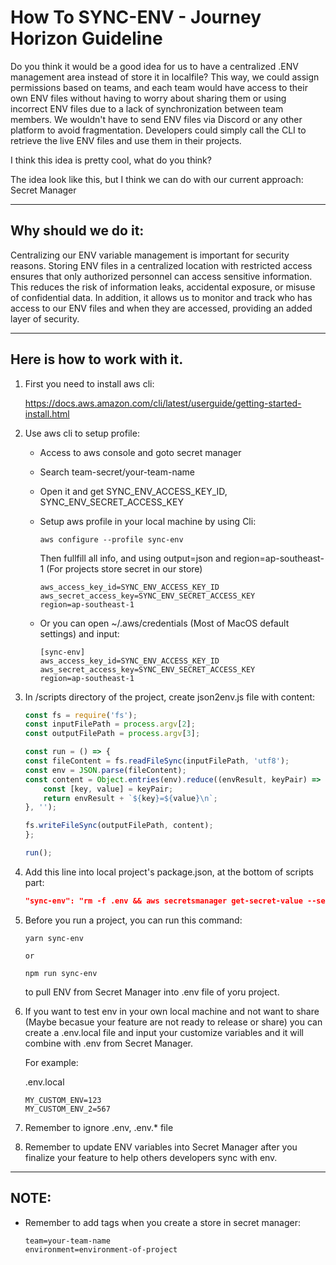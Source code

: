 # How To SYNC-ENV - Journey Horizon Guideline

Do you think it would be a good idea for us to have a centralized .ENV management area instead of store it in localfile? This way, we could assign permissions based on teams, and each team would have access to their own ENV files without having to worry about sharing them or using incorrect ENV files due to a lack of synchronization between team members. We wouldn't have to send ENV files via Discord or any other platform to avoid fragmentation. Developers could simply call the CLI to retrieve the live ENV files and use them in their projects.

I think this idea is pretty cool, what do you think?

The idea look like this, but I think we can do with our current approach: Secret Manager

-----------

## Why should we do it:

Centralizing our ENV variable management is important for security reasons. Storing ENV files in a centralized location with restricted access ensures that only authorized personnel can access sensitive information. This reduces the risk of information leaks, accidental exposure, or misuse of confidential data. In addition, it allows us to monitor and track who has access to our ENV files and when they are accessed, providing an added layer of security.

-----------


## Here is how to work with it.

1. First you need to install aws cli:

    https://docs.aws.amazon.com/cli/latest/userguide/getting-started-install.html


2. Use aws cli to setup profile:

    - Access to aws console and goto secret manager

    - Search team-secret/your-team-name

    - Open it and get SYNC_ENV_ACCESS_KEY_ID, SYNC_ENV_SECRET_ACCESS_KEY

    - Setup aws profile in your local machine by using Cli:
        ```
        aws configure --profile sync-env
        ``` 
        Then fullfill all info, and using output=json and region=ap-southeast-1 (For projects store secret in our store)

        ```
        aws_access_key_id=SYNC_ENV_ACCESS_KEY_ID
        aws_secret_access_key=SYNC_ENV_SECRET_ACCESS_KEY
        region=ap-southeast-1
        ```
    
    - Or you can open ~/.aws/credentials (Most of MacOS default settings) and input:
        ```
        [sync-env]
        aws_access_key_id=SYNC_ENV_ACCESS_KEY_ID
        aws_secret_access_key=SYNC_ENV_SECRET_ACCESS_KEY
        region=ap-southeast-1
        ```

3. In /scripts directory of the project, create json2env.js file with content:
    ```js
    const fs = require('fs');
    const inputFilePath = process.argv[2];
    const outputFilePath = process.argv[3];

    const run = () => {
    const fileContent = fs.readFileSync(inputFilePath, 'utf8');
    const env = JSON.parse(fileContent);
    const content = Object.entries(env).reduce((envResult, keyPair) => {
        const [key, value] = keyPair;
        return envResult + `${key}=${value}\n`;
    }, '');

    fs.writeFileSync(outputFilePath, content);
    };

    run();
    ```

4. Add this line into local project's package.json, at the bottom of scripts part:

    ```json
    "sync-env": "rm -f .env && aws secretsmanager get-secret-value --secret-id [Secret Id (ARN) of project in Secret Manager] --region=ap-southeast-1 --query SecretString --output text --profile=sync-env > .env.json && node ./scripts/json2env.js .env.json .env && rm -f .env.json"
    ```

5. Before you run a project, you can run this command:

    ```
    yarn sync-env

    or 

    npm run sync-env
    ```

    to pull ENV from Secret Manager into .env file of yoru project.

6. If you want to test env in your own local machine and not want to share (Maybe becasue your feature are not ready to release or share) you can create a .env.local file and input your customize variables and it will combine with .env from Secret Manager.

    For example:

    .env.local
    ```
    MY_CUSTOM_ENV=123
    MY_CUSTOM_ENV_2=567
    ```

7. Remember to ignore .env, .env.* file

8. Remember to update ENV variables into Secret Manager after you finalize your feature to help others developers sync with env.

-----------

## NOTE:

- Remember to add tags when you create a store in secret manager:

    ```
    team=your-team-name
    environment=environment-of-project
    ```
